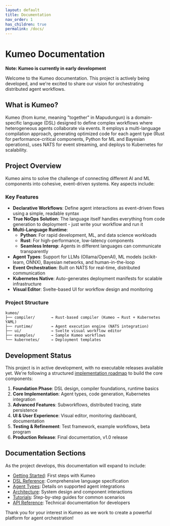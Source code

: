 ```yaml
---
layout: default
title: Documentation
nav_order: 1
has_children: true
permalink: /docs/
---
```


# Kumeo Documentation

**Note: Kumeo is currently in early development**

Welcome to the Kumeo documentation. This project is actively being developed, and we're excited to share our vision for orchestrating distributed agent workflows.

## What is Kumeo?

Kumeo (from *kume*, meaning "together" in Mapudungun) is a domain-specific language (DSL) designed to define complex workflows where heterogeneous agents collaborate via events. It employs a multi-language compilation approach, generating optimized code for each agent type (Rust for performance-critical components, Python for ML and Bayesian operations), uses NATS for event streaming, and deploys to Kubernetes for scalability.

## Project Overview

Kumeo aims to solve the challenge of connecting different AI and ML components into cohesive, event-driven systems. Key aspects include:

### Key Features

- **Declarative Workflows**: Define agent interactions as event-driven flows using a simple, readable syntax
- **True NoOps Solution**: The language itself handles everything from code generation to deployment - just write your workflow and run it
- **Multi-Language Runtime**:
  - **Python**: For rapid development, ML, and data science workloads
  - **Rust**: For high-performance, low-latency components
  - **Seamless Interop**: Agents in different languages can communicate transparently
- **Agent Types**: Support for LLMs (Ollama/OpenAI), ML models (scikit-learn, ONNX), Bayesian networks, and human-in-the-loop
- **Event Orchestration**: Built on NATS for real-time, distributed communication
- **Kubernetes Native**: Auto-generates deployment manifests for scalable infrastructure
- **Visual Editor**: Svelte-based UI for workflow design and monitoring

### Project Structure

```
kumeo/
├── compiler/       → Rust-based compiler (Kumeo → Rust + Kubernetes YAML)
├── runtime/        → Agent execution engine (NATS integration)
├── ui/             → Svelte visual workflow editor
├── examples/       → Sample Kumeo workflows
└── kubernetes/     → Deployment templates
```

## Development Status

This project is in active development, with no executable releases available yet. We're following a structured [implementation roadmap](../../design/implementation_roadmap.md) to build the core components:

1. **Foundation Phase**: DSL design, compiler foundations, runtime basics
2. **Core Implementation**: Agent types, code generation, Kubernetes integration
3. **Advanced Features**: Subworkflows, distributed tracing, state persistence
4. **UI & User Experience**: Visual editor, monitoring dashboard, documentation
5. **Testing & Refinement**: Test framework, example workflows, beta program
6. **Production Release**: Final documentation, v1.0 release

## Documentation Sections

As the project develops, this documentation will expand to include:

- [Getting Started](getting-started.md): First steps with Kumeo
- [DSL Reference](dsl-reference.md): Comprehensive language specification
- [Agent Types](agent-types.md): Details on supported agent integrations
- [Architecture](architecture.md): System design and component interactions
- [Tutorials](tutorials/): Step-by-step guides for common scenarios
- [API Reference](api/): Technical documentation for developers

Thank you for your interest in Kumeo as we work to create a powerful platform for agent orchestration!

